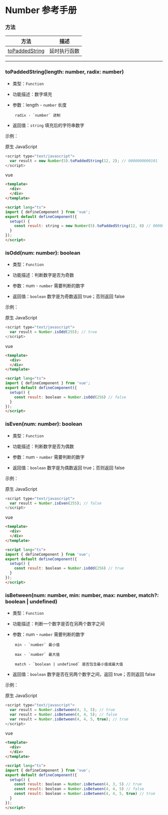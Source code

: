 # Number 参考手册


### 方法

|  方法                                                 | 描述                   |
|  ----                                                | ----                   |
| [toPaddedString](number.html#randmin-number,-max?-number)        | 延时执行函数             |


---


### **toPaddedString(length: number, radix: number)**
* 类型：`Function`

* 功能描述：数字填充

* 参数：length - `number` 长度

       radix - `number` 进制

* 返回值：`string` 填充后的字符串数字

示例：

原生 JavaScript
```javascript
<script type="text/javascript">
  var result = new Number(5).toPaddedString(12, 2); // 0000000000101
</script>
```

vue
```html
<template>
  <div>
  </div>
</template>

<script lang="ts">
import { defineComponent } from 'vue';
export default defineComponent({
  setup() {
    const result: string = new Number(5).toPaddedString(12, 8) // 0000000000005
  }
});
</script>
```


### **isOdd(num: number): boolean**
* 类型：`Function`

* 功能描述：判断数字是否为奇数

* 参数：num - `number` 需要判断的数字

* 返回值：`boolean` 数字是为奇数返回 true；否则返回 false

示例：

原生 JavaScript
```javascript
<script type="text/javascript">
  var result = Number.isOdd(255); // true
</script>
```

vue
```html
<template>
  <div>
  </div>
</template>

<script lang="ts">
import { defineComponent } from 'vue';
export default defineComponent({
  setup() {
    const result: boolean = Number.isOdd(256) // false
  }
});
</script>
```


### **isEven(num: number): boolean**
* 类型：`Function`

* 功能描述：判断数字是否为偶数

* 参数：num - `number` 需要判断的数字

* 返回值：`boolean` 数字是为偶数返回 true；否则返回 false

示例：

原生 JavaScript
```javascript
<script type="text/javascript">
  var result = Number.isEven(255); // false
</script>
```

vue
```html
<template>
  <div>
  </div>
</template>

<script lang="ts">
import { defineComponent } from 'vue';
export default defineComponent({
  setup() {
    const result: boolean = Number.isOdd(256) // true
  }
});
</script>
```


### **isBetween(num: number, min: number, max: number, match?: boolean | undefined)**
* 类型：`Function`

* 功能描述：判断一个数字是否在另两个数字之间

* 参数：num - `number` 需要判断的数字

       min - `number` 最小值

       max - `number` 最大值

       match - `boolean | undefined` 是否包含最小值或最大值

* 返回值：`boolean` 数字是否在另两个数字之间，返回 true；否则返回 false

示例：

原生 JavaScript
```javascript
<script type="text/javascript">
  var result = Number.isBetween(4, 3, 5); // true
  var result = Number.isBetween(4, 4, 5); // false
  var result = Number.isBetween(4, 4, 5, true); // true
</script>
```

vue
```html
<template>
  <div>
  </div>
</template>

<script lang="ts">
import { defineComponent } from 'vue';
export default defineComponent({
  setup() {
    const result: boolean = Number.isBetween(4, 3, 5) // true
    const result: boolean = Number.isBetween(4, 4, 5) // false
    const result: boolean = Number.isBetween(4, 4, 5, true) // true
  }
});
</script>
```